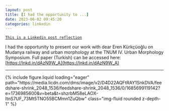 ```yaml
---
layout: post
title: [I had the opportunity to ...]
date: 2023-06-02 09:45:20
categories: linkedin
---
```


[`This is a Linkedin post reflection`](https://www.linkedin.com/feed/update/urn:li:activity:7070334563129921536)

I had the opportunity to present our work with dear Eren Kürkçüoğlu on Mudanya railway and urban morphology at the TNUM IV. Urban Morphology Symposium. Full paper (Turkish) can be accessed here: [https://lnkd.in/dAzN9W_A](https://lnkd.in/dAzN9W_A)

<hr>
<div class="row mt-3">

<div class="col-sm mt-3 mt-md-0">{% include figure.liquid loading="eager" path="https://media.licdn.com/dms/image/v2/D4D22AQFtRAY1SnkDVA/feedshare-shrink_2048_1536/feedshare-shrink_2048_1536/0/1685699119142?e=1736985600&v=beta&t=shzrbM58eLAOX-ItnS7UF_73Mt5TNO55BCMmn1ZuQbw" class="img-fluid rounded z-depth-1" %}</div>

</div>
